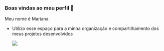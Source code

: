 ### Boas vindas ao meu perfil 💖

Meu nome é Mariana 

- Utilizo esse espaço para a minha organização e compartilhamento dos meus projetos desenvolvidos



   ![](https://media1.tenor.com/m/L06vybJFesoAAAAC/barbie-movie-waving.gif)
